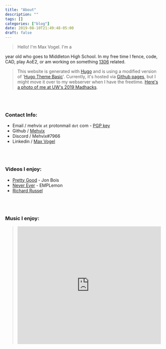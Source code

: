 ```yaml
---
title: "About"
description: ""
tags: []
categories: ["blog"]
date: 2019-08-10T21:49:48-05:00
draft: false
---
```




>Hello! I'm Max Vogel. I'm a 
<script>
var today = new Date();
var date_to_reply = new Date(1027728000000);
var timeinmilisec = date_to_reply.getTime() - today.getTime();
document.write(-Math.ceil(timeinmilisec / (31556952000.0004)));
</script>
year old who goes to Middleton High School. In my free time I fence, code, CAD, play AoE2, or am working on something [1306](https://www.team1306.com) related.


>This website is generated with [Hugo](https://gohugo.io/) and is using a modified version of '[Hugo Theme Basic](https://github.com/siegerts/hugo-theme-basic)'. Currently, it's hosted via [Github pages](https://www.github.com/mehvix/mehvix.com), but I might move it over to my webserver when I have the freetime. [Here's a photo of me at UW's 2019 Madhacks](/media/IMG_20191020_011042.jpg).

<br><br>

### Contact Info:
* Email / mehvix `at` protonmail `dot` com - [PGP key](/media/publickey.mehvix@protonmail.com.asc)
* Github / [Mehvix](https://github.com/mehvix)
* Discord / Mehvix#7966
* Linkedin / [Max Vogel](https://www.linkedin.com/in/maxlvogel/)


<br><br>

### Videos I enjoy:
* [Pretty Good](https://www.youtube.com/playlist?list=PLRo3mRAtA0hxw9clCLU937g7KDH-QsLd5) - Jon Bois
* [Never Ever](https://www.youtube.com/playlist?list=PLjXwcOEO8rkTutVvJ3kzbGcJ7Gi0ut-EK) - EMPLemon
* [Richard Russel](https://youtu.be/ZQSpPrZSDQ8) 

<br><br>

### Music I enjoy:
> <iframe src="https://open.spotify.com/embed/playlist/2uEoR9SXgtMSgjIjgohVnz" width="100%" height="380em" frameborder="0" allowtransparency="true" allow="encrypted-media"></iframe>